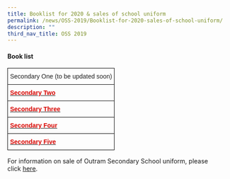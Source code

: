 ```yaml
---
title: Booklist for 2020 & sales of school uniform
permalink: /news/OSS-2019/Booklist-for-2020-sales-of-school-uniform/
description: ""
third_nav_title: OSS 2019
---
```

#### **Book list**


  

<style type="text/css">
.tg  {border-collapse:collapse;border-spacing:0;}
.tg td{border-color:black;border-style:solid;border-width:1px;font-family:Arial, sans-serif;font-size:14px;
  overflow:hidden;padding:10px 5px;word-break:normal;}
.tg th{border-color:black;border-style:solid;border-width:1px;font-family:Arial, sans-serif;font-size:14px;
  font-weight:normal;overflow:hidden;padding:10px 5px;word-break:normal;}
.tg .tg-vl7p{color:#222;text-align:left;vertical-align:middle}
.tg .tg-ko1w{color:#D70500;font-weight:bold;text-align:left;vertical-align:top}
</style>
<table class="tg">
<thead>
  <tr>
    <th class="tg-vl7p"><span style="color:#222;background-color:transparent">Secondary One</span> (to be updated soon)</th>
  </tr>
</thead>
<tbody>
  <tr>
    <td class="tg-ko1w"><a href="files/News%20&%20Announcements/2019/Booklist%20for%202020/20191024150428.pdf"><span style="font-weight:600;text-decoration:none;color:#D70500">Secondary Two</span></a></td>
  </tr>
  <tr>
    <td class="tg-ko1w"><a href="files/News%20&%20Announcements/2019/Booklist%20for%202020/20191024150503.pdf"><span style="font-weight:600;text-decoration:none;color:#D70500">Secondary Three </span></a></td>
  </tr>
  <tr>
    <td class="tg-ko1w"><a href="files/News%20&%20Announcements/2019/Booklist%20for%202020/20191024150533.pdf"><span style="font-weight:600;text-decoration:none;color:#D70500">Secondary Four</span></a></td>
  </tr>
  <tr>
    <td class="tg-ko1w"><a href="files/News%20&%20Announcements/2019/Booklist%20for%202020/20191024150604.pdf"><span style="font-weight:600;text-decoration:none;color:#D70500">Secondary Five </span></a></td>
  </tr>
</tbody>
</table>
  

  

  

  

  

  

  

  

  

  

For information on sale of Outram Secondary School uniform, please click [here](/files/News%20&%20Announcements/2019/Booklist%20for%202020/20191024150619.pdf).